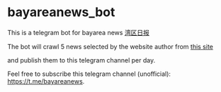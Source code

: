 # bayareanews_bot

This is a telegram bot for bayarea news [湾区日报](https://wanqu.co/) 

The bot will crawl 5 news selected by the website author from [this site](https://wanqu.co/) 

and publish them to this telegram channel per day.

Feel free to subscribe this telegram channel (unofficial): https://t.me/bayareanews.


